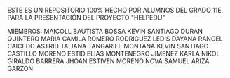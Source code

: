 ESTE ES UN REPOSITORIO 100% HECHO POR ALUMNOS DEL GRADO 11E, PARA LA PRESENTACIÓN DEL PROYECTO "HELPEDU"

MIEMBROS: MAICOLL BAUTISTA BOSSA
          KEVIN SANTIAGO DURAN QUINTERO
          MARIA CAMILA ROMERO RODRIGUEZ
          LEDIS DAYANA RANGEL CAICEDO
          ASTRID TALIANA TANGARIFE MONTANA
          KEVIN SANTIAGO CASTILLO MORENO
          ESTID ELIAS MONTENEGRO JIMENEZ
          KARLA NIKOL GIRALDO BARRERA
          JHOAN ESTIVEN MORENO NOVA
          SAMUEL ARIZA GARZON
          
